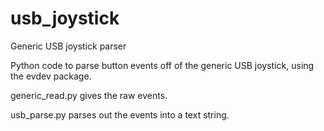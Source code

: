 # usb_joystick
Generic USB joystick parser

Python code to parse button events off of the generic USB joystick, using the evdev package.

generic_read.py gives the raw events.

usb_parse.py parses out the events into a text string.
